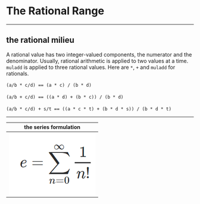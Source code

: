 # The Rational Range

----


## the rational milieu

A rational value has two integer-valued components, the numerator and the denominator. Usually, rational arithmetic is applied to two values at a time.  `muladd` is applied to three rational values.  Here are `*`, `+` and `muladd` for rationals.

```
(a/b * c/d) == (a * c) / (b * d)

(a/b + c/d) == ((a * d) + (b * c)) / (b * d)

(a/b * c/d) + s/t == ((a * c * t) + (b * d * s)) / (b * d * t)
```

-----

|      the series formulation         |
|:-----------------------------------:|
| ![e_series](assets/e_series.PNG)    |
